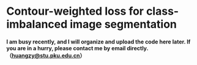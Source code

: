 # Contour-weighted loss for class-imbalanced image segmentation
#### I am busy recently, and I will organize and upload the code here later. If you are in a hurry, please contact me by email directly. （huangzy@stu.pku.edu.cn）
